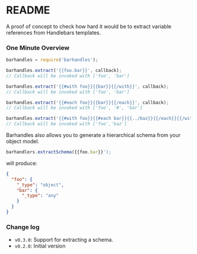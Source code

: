 # README

A proof of concept to check how hard it would be to extract variable references from Handlebars templates.

### One Minute Overview

```javascript
barhandles = require('barhandles');

barhandles.extract('{{foo.bar}}', callback);
// Callback will be invoked with ['foo', 'bar']

barhandles.extract('{{#with foo}}{{bar}}{{/with}}', callback);
// Callback will be invoked with ['foo', 'bar']

barhandles.extract('{{#each foo}}{{bar}}{{/each}}', callback);
// Callback will be invoked with ['foo', '#', 'bar']

barhandles.extract('{{#with foo}}{{#each bar}}{{../baz}}{{/each}}{{/with}}', callback);
// Callback will be invoked with ['foo','baz']

```

Barhandles also allows you to generate a hierarchical schema from your object model. 

```javascript
barhandlers.extractSchema({{foo.bar}}');
```

will produce:

```json
{
  "foo": {
    "_type": "object",
    "bar": {
      "_type": "any"
    }
  }
}  
```  

### Change log

* `v0.3.0`: Support for extracting a schema. 
* `v0.2.0`: Initial version

